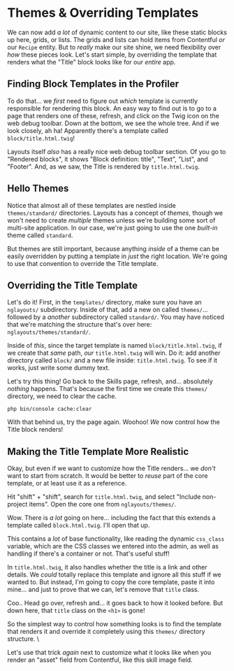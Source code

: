 # Themes & Overriding Templates

We can now add *a lot* of dynamic content to our site, like these static blocks up
here, grids, or lists. The grids and lists can hold items from Contentful *or* our
`Recipe` entity. But to *really* make our site shine, we need flexibility over
*how* these pieces look. Let's start simple, by overriding the template that renders
what the "Title" block looks like for our *entire* app.

## Finding Block Templates in the Profiler

To do that... we *first* need to figure out *which* template is currently responsible
for rendering this block. An easy way to find out is to go to a page that renders
one of these, refresh, and click on the Twig icon on the web debug toolbar. Down
at the bottom, we see the whole tree. And if we look closely, ah ha! Apparently
there's a template called `block/title.html.twig`!

Layouts itself *also* has a really nice web debug toolbar section. Of you go to
"Rendered blocks", it shows "Block definition: title", "Text", "List", and
"Footer". And, as we saw, the Title is rendered by `title.html.twig`.

## Hello Themes

Notice that almost all of these templates are nestled inside `themes/standard/`
directories. Layouts has a concept of *themes*, though we won't need to create
*multiple* themes unless we're building some sort of multi-site application. In our
case, we're just going to use the one *built-in* theme called `standard`.

But themes are still important, because anything *inside* of a theme can be easily
overridden by putting a template in *just* the right location. We're going to use
that convention to override the Title template.

## Overriding the Title Template

Let's do it! First, in the `templates/` directory, make sure you have an `nglayouts/`
subdirectory. Inside of that, add a new on called `themes/`... followed by a
*another* subdirectory called `standard/`. You may have noticed that we're matching
the structure that's over here: `nglayouts/themes/standard/`.

Inside of *this*, since the target template is named `block/title.html.twig`, if
we create that *same* path, *our* `title.html.twig` will win. Do it: add another
directory called `block/` and a new file inside: `title.html.twig`. To see if it
works, just write some dummy text.

Let's try this thing! Go back to the Skills page, refresh, and... absolutely *nothing*
happens. That's because the first time we create this `themes/` directory, we need
to clear the cache.

```terminal-silent
php bin/console cache:clear
```

With that behind us, try the page again. Woohoo! *We* now control how the Title
block renders!

## Making the Title Template More Realistic

Okay, but even if we want to customize how the Title renders... we *don't* want to
start from scratch. It would be better to *reuse* part of the core template, or
at least use it as a reference.

Hit "shift" + "shift", search for `title.html.twig`, and select "Include non-project
items". Open the core one from `nglayouts/themes/`.

Wow. There is *a lot* going on here... including the fact that this extends a template
called `block.html.twig`. I'll open that up.

This contains a *lot* of base functionality, like reading the dynamic `css_class`
variable, which are the CSS classes we entered into the admin, as well as handling
if there's a container or not. That's useful stuff!

In `title.html.twig`, it also handles whether the title is a link and other details.
We *could* totally replace this template and ignore all this stuff if we wanted to.
But instead, I'm going to copy the core template, paste it into mine... and just
to prove that we can, let's remove that `title` class.

Coo.. Head go over, refresh and... it goes back to how it looked before. But down
here, that `title` class on the `<h1>` is gone!

So the simplest way to control how something looks is to find the template that
renders it and override it completely using this `themes/` directory structure. \

Let's use that trick *again* next to customize what it looks like when you render
an "asset" field from Contentful, like this skill image field.

